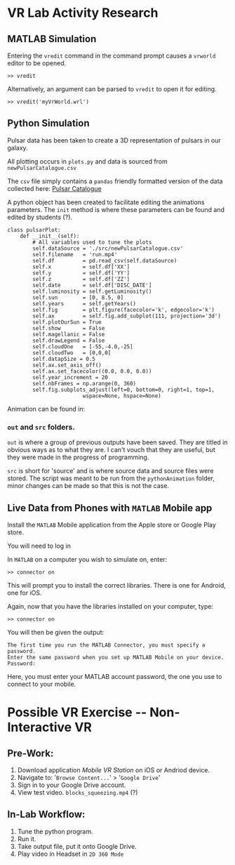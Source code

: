 # VR Lab Activity Research

## MATLAB Simulation
Entering the `vredit` command in the command prompt causes a `vrworld` editor to
be opened. 
```
>> vredit
```
Alternatively, an argument can be parsed to `vredit` to open it for editing.
```
>> vredit('myVrWorld.wrl')
```
## Python Simulation
Pulsar data has been taken to create a 3D representation of pulsars in our
galaxy. 

All plotting occurs in `plots.py` and data is sourced from `newPulsarCatalogue.csv`

The `csv` file simply contains a `pandas` friendly formatted version of the data
collected here: 
[Pulsar Catalogue](http://www.atnf.csiro.au/research/pulsar/psrcat/)

A python object has been created to facilitate editing the animations
parameters. The `init` method is where these parameters can be found and edited 
by students (?). 
```
class pulsarPlot:
    def __init__(self):
        # All variables used to tune the plots
        self.dataSource = './src/newPulsarCatalogue.csv'
        self.filename   = 'run.mp4'
        self.df         = pd.read_csv(self.dataSource) 
        self.x          = self.df['XX']
        self.y          = self.df['YY']
        self.z          = self.df['ZZ']
        self.date       = self.df['DISC_DATE']
        self.luminosity = self.getLuminosity()
        self.sun        = [0, 8.5, 0]
        self.years      = self.getYears()
        self.fig        = plt.figure(facecolor='k', edgecolor='k')
        self.ax         = self.fig.add_subplot(111, projection='3d')
        self.plotOurSun = True
        self.show       = False
        self.magellanic = False
        self.drawLegend = False
        self.cloudOne   = [-55,-4.0,-25]
        self.cloudTwo   = [0,0,0]
        self.datapSize = 0.5
        self.ax.set_axis_off()
        self.ax.set_facecolor((0.0, 0.0, 0.0))
        self.year_increment = 20
        self.nbFrames = np.arange(0, 360)
        self.fig.subplots_adjust(left=0, bottom=0, right=1, top=1, 
                        wspace=None, hspace=None)
```

Animation can be found in: 
### `out` and `src` folders.

`out` is where a group of previous outputs have been saved. They are titled in
obvious ways as to what they are. I can't vouch that they are useful, but they
were made in the progress of programming.

`src` is short for 'source' and is where source data and source files were
stored. The script was meant to be run from the `pythonAnimation` folder, minor
changes can be made so that this is not the case.

## Live Data from Phones with `MATLAB` Mobile app

Install the `MATLAB` Mobile application from the Apple store or Google Play store.

You will need to log in

In `MATLAB` on a computer you wish to simulate on, enter: 
```
>> connector on
```
This will prompt you to install the correct libraries. There is one for Android,
one for iOS. 

Again, now that you have the libraries installed on your computer, type:
```
>> connector on
```

You will then be given the output:
```
The first time you run the MATLAB Connector, you must specify a password.
Enter the same password when you set up MATLAB Mobile on your device.
Password: 
```
Here, you must enter your MATLAB account password, the one you use to connect
to your mobile. 

# Possible VR Exercise -- Non-Interactive VR

## Pre-Work:

1. Download application _Mobile VR Station_ on iOS or Andriod device.
2. Navigate to: '`Browse Content...`' > '`Google Drive`'
3. Sign in to your Google Drive account. 
4. View test video. `blocks_squeezing.mp4` (?)

## In-Lab Workflow:

1. Tune the python program.
2. Run it.
3. Take output file, put it onto Google Drive.
4. Play video in Headset in `2D 360 Mode`
